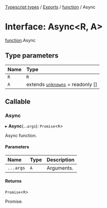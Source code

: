 [Typescript types](../index.md) / [Exports](../modules.md) / [function](../modules/function.md) / Async

# Interface: Async<R, A\>

[function](../modules/function.md).Async

## Type parameters

| Name | Type |
| :------ | :------ |
| `R` | `R` |
| `A` | extends [`unknowns`](../modules/core.md#unknowns) = readonly [] |

## Callable

### Async

▸ **Async**(...`args`): `Promise`<`R`\>

Async function.

#### Parameters

| Name | Type | Description |
| :------ | :------ | :------ |
| `...args` | `A` | Arguments. |

#### Returns

`Promise`<`R`\>

Promise.

